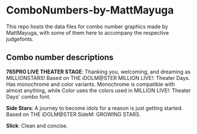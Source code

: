 # ComboNumbers-by-MattMayuga

This repo hosts the data files for combo number graphics made by MattMayuga, with some of them here to accompany the respective judgefonts.

## Combo number descriptions


**765PRO LIVE THEATER STAGE**:
Thanking you, welcoming, and dreaming as MILLIONSTARS! Based on THE iDOLM@STER MILLION LIVE!: Theater Days. Has monochrome  and color variants. Monochrome is compatible with almost anything, while Color uses the colors used in MILLION LIVE!: Theater Days' combo font.

**Side Stars**:
A journey to become idols for a reason is just getting started.  Based on THE iDOLM@STER SideM: GROWING STARS.

**Slick**:
Clean and concise.
